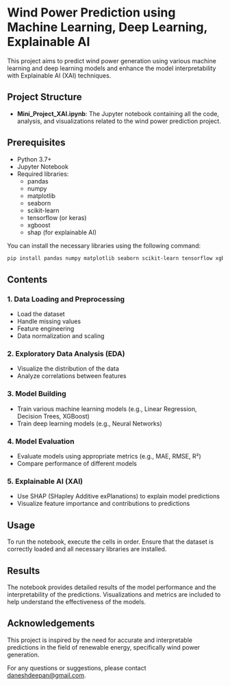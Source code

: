 
# Wind Power Prediction using Machine Learning, Deep Learning, Explainable AI

This project aims to predict wind power generation using various machine learning and deep learning models and enhance the model interpretability with Explainable AI (XAI) techniques. 

## Project Structure

- **Mini_Project_XAI.ipynb**: The Jupyter notebook containing all the code, analysis, and visualizations related to the wind power prediction project.

## Prerequisites

- Python 3.7+
- Jupyter Notebook
- Required libraries:
  - pandas
  - numpy
  - matplotlib
  - seaborn
  - scikit-learn
  - tensorflow (or keras)
  - xgboost
  - shap (for explainable AI)

You can install the necessary libraries using the following command:

```bash
pip install pandas numpy matplotlib seaborn scikit-learn tensorflow xgboost shap
```

## Contents

### 1. Data Loading and Preprocessing
- Load the dataset
- Handle missing values
- Feature engineering
- Data normalization and scaling

### 2. Exploratory Data Analysis (EDA)
- Visualize the distribution of the data
- Analyze correlations between features

### 3. Model Building
- Train various machine learning models (e.g., Linear Regression, Decision Trees, XGBoost)
- Train deep learning models (e.g., Neural Networks)

### 4. Model Evaluation
- Evaluate models using appropriate metrics (e.g., MAE, RMSE, R²)
- Compare performance of different models

### 5. Explainable AI (XAI)
- Use SHAP (SHapley Additive exPlanations) to explain model predictions
- Visualize feature importance and contributions to predictions

## Usage

To run the notebook, execute the cells in order. Ensure that the dataset is correctly loaded and all necessary libraries are installed.

## Results

The notebook provides detailed results of the model performance and the interpretability of the predictions. Visualizations and metrics are included to help understand the effectiveness of the models.

## Acknowledgements

This project is inspired by the need for accurate and interpretable predictions in the field of renewable energy, specifically wind power generation.

For any questions or suggestions, please contact daneshdeepan@gmail.com.
